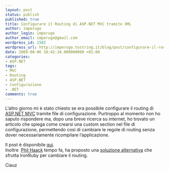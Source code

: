 ```yaml
---
layout: post
status: publish
published: true
title: Configurare il Routing di ASP.NET MVC tramite XML
author: imperugo
author_login: imperugo
author_email: imperugo@gmail.com
wordpress_id: 1582
wordpress_url: http://imperugo.tostring.it/blog/post/configurare-il-routing-di-aspnet-mvc-tramite-xml/
date: 2009-08-06 10:42:34.000000000 +01:00
categories:
- ASP.NET
tags:
- MVC
- Routing
- ASP.NET
- Configurazione
- .NET
comments: true
---
```

<p>
	L&rsquo;altro giorno mi &egrave; stato chiesto se era possibile configurare il routing di <a href="http://www.asp.net/mvc" rel="nofollow" target="_blank">ASP.NET MVC</a> tramite file di configurazione. Purtroppo al momento non ho saputo rispondere ma, dopo una breve ricerca su internet, ho trovato un articolo che spiega come crearsi una custom section nel file di configurazione, permettendo cos&igrave; di cambiare le regole di routing senza dover necessariamente ricompilare l&rsquo;applicazione.</p>
<p>
	Il post &egrave; disponibile <a href="http://mnour.blogspot.com/2008/11/mvc-routing-using-custom-configuration.html" rel="nofollow" target="_blank" title="MVC routing using custom configuration">qui</a>. <br />
	Inoltre&nbsp; <a href="http://haacked.com/" rel="nofollow" target="_blank">Phil Haack</a> tempo fa, ha proposto una <a href="http://haacked.com/archive/2008/04/22/defining-asp.net-mvc-routes-and-views-in-ironruby.aspx" rel="nofollow" target="_blank" title="Defining asp.net mvc routes and views in ironruby">soluzione alternativa</a> che sfrutta IronRuby per cambiare il routing.</p>
<p>
	Ciauz</p>

